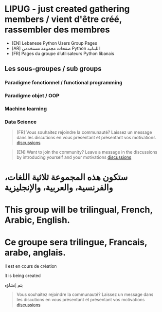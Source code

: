 # LIPUG - just created gathering members / vient d'être créé, rassembler des membres

- [EN] Lebanese Python Users Group Pages
- [AR] صفحات مجموعة مستخدمي Python اللبنانية
- [FR] Pages du groupe d’utilisateurs Python libanais

## Les sous-groupes / sub groups 

### Paradigme fonctionnel / functional programming
### Paradigme objet / OOP
### Machine learning
### Data Science

> [FR] Vous souhaitez rejoindre la communauté? Laissez un message dans les discutions en vous présentant et présentant vos motivations [discussions](https://github.com/lipug/lipug.github.io/discussions)

>[EN]  Want to join the community? Leave a message in the discussions by introducing yourself and your motivations [discussions](https://github.com/lipug/lipug.github.io/discussions)

# ستكون هذه المجموعة ثلاثية اللغات، والفرنسية، والعربية، والإنجليزية

# This group will be trilingual, French, Arabic, English.

# Ce groupe sera trilingue, Francais, arabe, anglais.

Il est en cours de création

It is being created

يتم إنشاؤه

> Vous souhaitez rejoindre la communauté? Laissez un message dans les discutions en vous présentant et présentant vos motivations [discussions](https://github.com/lipug/lipug.github.io/discussions)
